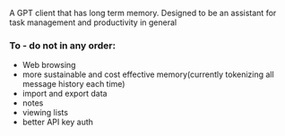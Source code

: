 A GPT client that has long term memory. Designed to be an assistant for task management and productivity in general


### To - do not in any order:
 - Web browsing
 - more sustainable and cost effective memory(currently tokenizing all message history each time)
 - import and export data
 - notes
 - viewing lists
 - better API key auth

